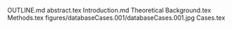 OUTLINE.md
abstract.tex
Introduction.md
Theoretical Background.tex
Methods.tex
figures/databaseCases.001/databaseCases.001.jpg
Cases.tex